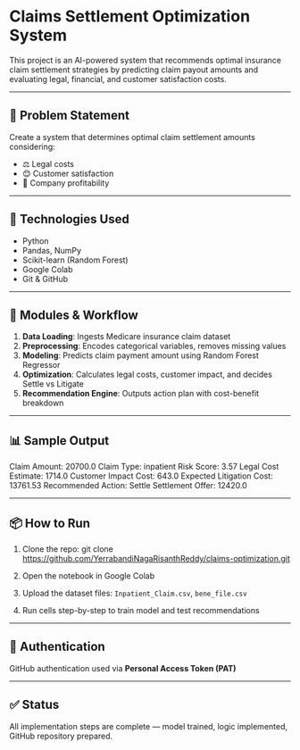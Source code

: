 # Claims Settlement Optimization System

This project is an AI-powered system that recommends optimal insurance claim settlement strategies by predicting claim payout amounts and evaluating legal, financial, and customer satisfaction costs.

---

## 🧠 Problem Statement

Create a system that determines optimal claim settlement amounts considering:
- ⚖️ Legal costs
- 😊 Customer satisfaction
- 💼 Company profitability

---

## 🚀 Technologies Used

- Python
- Pandas, NumPy
- Scikit-learn (Random Forest)
- Google Colab
- Git & GitHub

---

## 🧩 Modules & Workflow

1. **Data Loading**: Ingests Medicare insurance claim dataset
2. **Preprocessing**: Encodes categorical variables, removes missing values
3. **Modeling**: Predicts claim payment amount using Random Forest Regressor
4. **Optimization**: Calculates legal costs, customer impact, and decides Settle vs Litigate
5. **Recommendation Engine**: Outputs action plan with cost-benefit breakdown

---

## 📊 Sample Output

Claim Amount: 20700.0
Claim Type: inpatient
Risk Score: 3.57
Legal Cost Estimate: 1714.0
Customer Impact Cost: 643.0
Expected Litigation Cost: 13761.53
Recommended Action: Settle
Settlement Offer: 12420.0

---

## 📦 How to Run

1. Clone the repo:
git clone https://github.com/YerrabandiNagaRisanthReddy/claims-optimization.git


2. Open the notebook in Google Colab

3. Upload the dataset files: `Inpatient_Claim.csv`, `bene_file.csv`

4. Run cells step-by-step to train model and test recommendations

---

## 🔐 Authentication

GitHub authentication used via **Personal Access Token (PAT)**

---

## ✅ Status

All implementation steps are complete — model trained, logic implemented, GitHub repository prepared.

